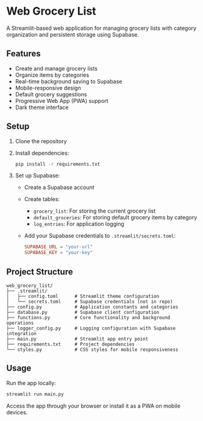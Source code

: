 # Web Grocery List

A Streamlit-based web application for managing grocery lists with category organization and persistent storage using Supabase.

## Features

- Create and manage grocery lists
- Organize items by categories
- Real-time background saving to Supabase
- Mobile-responsive design
- Default grocery suggestions
- Progressive Web App (PWA) support
- Dark theme interface

## Setup

1. Clone the repository
2. Install dependencies:

   ```bash
   pip install -r requirements.txt
   ```

3. Set up Supabase:
   - Create a Supabase account
   - Create tables: 
     - `grocery_list`: For storing the current grocery list
     - `default_groceries`: For storing default grocery items by category
     - `log_entries`: For application logging
   - Add your Supabase credentials to `.streamlit/secrets.toml`:

     ```toml
     SUPABASE_URL = "your-url"
     SUPABASE_KEY = "your-key"
     ```

## Project Structure

```text
web_grocery_list/
├── .streamlit/
│   ├── config.toml      # Streamlit theme configuration
│   └── secrets.toml     # Supabase credentials (not in repo)
├── config.py            # Application constants and categories
├── database.py          # Supabase client configuration
├── functions.py         # Core functionality and background operations
├── logger_config.py     # Logging configuration with Supabase integration
├── main.py              # Streamlit app entry point
├── requirements.txt     # Project dependencies
└── styles.py            # CSS styles for mobile responsiveness
```

## Usage

Run the app locally:

```bash
streamlit run main.py
```

Access the app through your browser or install it as a PWA on mobile devices.
